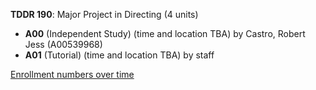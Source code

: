 **TDDR 190**: Major Project in Directing (4 units)

- **A00** (Independent Study) (time and location TBA) by Castro, Robert Jess (A00539968)
- **A01** (Tutorial) (time and location TBA) by staff

[Enrollment numbers over time](./TDDR190.tsv)
